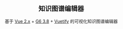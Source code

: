 ## <center>知识图谱编辑器</center>
<center>

基于 [Vue 2.x](https://cn.vuejs.org/v2/guide/) +  [G6 3.8](https://g6.antv.vision/zh)  + [Vuetify](https://vuetifyjs.com/en/) 的可视化知识图谱编辑器

</center>
